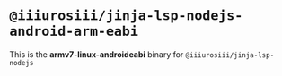 # `@iiiurosiii/jinja-lsp-nodejs-android-arm-eabi`

This is the **armv7-linux-androideabi** binary for `@iiiurosiii/jinja-lsp-nodejs`
